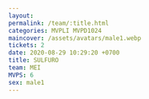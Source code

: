 ```yaml
---
layout: 
permalink: /team/:title.html
categories: MVPLI MVPD1024
maincover: /assets/avatars/male1.webp
tickets: 2
date: 2020-08-29 10:29:20 +0700
title: SULFURO
team: MEI
MVPS: 6
sex: male1
---
```

